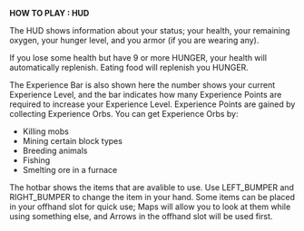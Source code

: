 **HOW TO PLAY : HUD**

The HUD shows information about your status; your health, your remaining oxygen, your hunger level, and you armor (if you are wearing any).

If you lose some health but have 9 or more HUNGER, your health will automatically replenish. Eating food will replenish you HUNGER.

The Experience Bar is also shown here the number shows your current Experience Level, and the bar indicates how many Experience Points are required to increase your Experience Level.
Experience Points are gained by collecting Experience Orbs. You can get Experience Orbs by:
- Killing mobs
- Mining certain block types
- Breeding animals
- Fishing
- Smelting ore in a furnace

The hotbar shows the items that are avalible to use. Use LEFT_BUMPER and RIGHT_BUMPER to change the item in your hand.
Some items can be placed in your offhand slot for quick use; Maps will allow you to look at them while using something else, and Arrows in the offhand slot will be used first.
